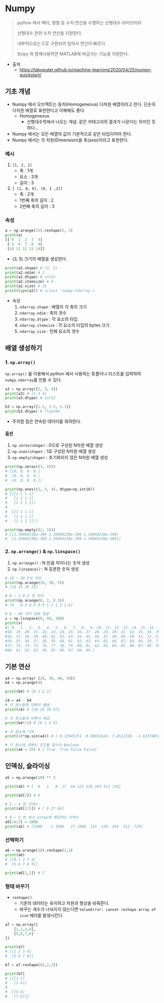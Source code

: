 # Numpy

> python 에서 벡터, 행렬 등 수치 연산을 수행하는 선형대수 라이브러리
>
> 선형대수 관련 수치 연산을 지원한다.
>
> 내부적으로는 C로 구현되어 있어서 연산이 빠르다.
>
> Scipy 와 함께사용하면 MATLAB에 버금가는 기능을 지원한다.



- 출처
  - https://laboputer.github.io/machine-learning/2020/04/25/numpy-quickstart/



## 기초 개념

- Numpy 에서 오브젝트는 동차(Homogeneous) 다차원 배열이라고 한다.
  단순히 다차원 배열로 표현한다고 이해해도 좋다.
  - Homogeneous
    - 선형대수학에서 나오는 개념.
      같은 카테고리의 결과가 나온다는 의미인 듯 하다...
- Numpy 에서는 모든 배열의 값이 기본적으로 같은 타입이어야 한다.
- Numpy 에서는 각 차원(Dimension)을 축(axis)이라고 표현한다.



### 예시

1. `[1, 2, 1]`
   - 축 : 1개
   - 요소 : 3개
   - 길이 : 3
2. `[ [1, 0, 0],
   [0, 1 ,2]]`
   - 축 : 2개
   - 1번째 축의 길이 : 2
   - 2번째 축의 길이 : 3



### 속성

```python
a = np.arange(15).reshape(3, 5)
print(a)
[[ 0  1  2  3  4]
 [ 5  6  7  8  9]
 [10 11 12 13 14]]
```

- (3, 5) 크기의 배열을 생성한다.



```python
print(a2.shape) # (3, 5)
print(a2.ndim) # 2
print(a2.dtype) # int32
print(a2.itemsize) # 4
print(a2.size) # 15
print(type(a2)) # <class 'numpy.ndarray'>
```

- 속성
  1. `ndarray.shape` : 배열의 각 축의 크기
  2. `ndarray.ndim` : 축의 갯수
  3. `ndarray.dtype` : 각 요소의 타입
  4. `ndarray.itemsize` : 각 요소의 타입의 bytes 크기
  5. `ndarray.size` : 전체 요소의 갯수



## 배열 생성하기

### 1. `np.array()`

`np.array()` 를 이용해서 python 에서 사용하는 튜플이나 리스트를 입력하여 `numpy.ndarray`를 만들 수 있다.

```python
a3 = np.array([2, 3, 4])
print(a3) # [2 3 4]
print(a3.dtype) # int32

b3 = np.array([1.2, 3.5, 5.1])
print(b3.dtype) # float64
```

- 주의할 점은 연속된 데이터를 줘야한다.



#### 옵션

1. `np.zeros(shape)` : 0으로 구성된 N차원 배열 생성
2. `np.ones(shape)` : 1로 구성된 N차원 배열 생성
3. `np.empty(shape)` : 초기화되지 않은 N차원 배열 생성



```python
print(np.zeros((3, 4)))
# [[0. 0. 0. 0.]
#  [0. 0. 0. 0.]
#  [0. 0. 0. 0.]]

print(np.ones((2, 3, 4), dtype=np.int16))
# [[[1 1 1 1]
#   [1 1 1 1]
#   [1 1 1 1]]
#
#  [[1 1 1 1]
#   [1 1 1 1]
#   [1 1 1 1]]]

print(np.empty((2, 3)))
# [[1.39069238e-309 1.39069238e-309 1.39069238e-309]
#  [1.39069238e-309 1.39069238e-309 1.39069238e-309]]
```



### 2. `np.arrange()` & `np.linspace()`

1. `np.arrange()` : N 만큼 차이나는 숫자 생성
2. `np.linspace()` : N 등분한 숫자 생성



```python
# 10 ~ 30 5씩 차이
print(np.arange(10, 30, 5))
# [10 15 20 25]

# 0 ~ 2 0.3 씩 차이
print(np.arange(0, 2, 0.3))
# [0.  0.3 0.6 0.9 1.2 1.5 1.8]

# 0 ~ 99 까지 100 등분
x = np.linspace(0, 99, 100)
print(x)
#[ 0.  1.  2.  3.  4.  5.  6.  7.  8.  9. 10. 11. 12. 13. 14. 15. 16. 17.
#18. 19. 20. 21. 22. 23. 24. 25. 26. 27. 28. 29. 30. 31. 32. 33. 34. 35.
#36. 37. 38. 39. 40. 41. 42. 43. 44. 45. 46. 47. 48. 49. 50. 51. 52. 53.
#54. 55. 56. 57. 58. 59. 60. 61. 62. 63. 64. 65. 66. 67. 68. 69. 70. 71.
#72. 73. 74. 75. 76. 77. 78. 79. 80. 81. 82. 83. 84. 85. 86. 87. 88. 89.
#90. 91. 92. 93. 94. 95. 96. 97. 98. 99.]
```



## 기본 연산

```python
a4 = np.array( [20, 30, 40, 50])
b4 = np.arange(4)

print(b4) # [0 1 2 3]

c4 = a4 - b4
# 각 원소들에 대해서 뺄샘
print(c4) # [20 29 38 47]

# 각 원소들에 대해서 제곱
print(b4**2) # [0 1 4 9]

# 각 원소에 *10
print(10*np.sin(a4)) # [ 9.12945251 -9.88031624  7.4511316  -2.62374854]

# 각 원소에 대해서 조건을 달아서 Boolean
print(a4 < 35) # [ True  True False False]
```





## 인덱싱, 슬라이싱

```python
a5 = np.arange(10) ** 3

print(a5) # [  0   1   8  27  64 125 216 343 512 729]

print(a5[2]) # 8

# 2 ~ 4 번 인덱스
print(a5[2:5]) # [ 8 27 64]

# 0 ~ 5 번 에서 2step에 해당하는 인덱스
a5[:6:2] = 1000
print(a5) # [1000    1 1000   27 1000  125  216  343  512  729]
```





### 선택하기

```python
a6 = np.arange(10).reshape(2,5)
print(a6)
# [[0 1 2 3 4]
#  [5 6 7 8 9]]

print(a6[1,2]) # 7
```



### 형태 바꾸기

- `reshape()`
  - 기존의 데이터는 유지하고 차원과 형상을 바꿔준다.
  - 바꾸는 개수가 나눠지지 않는다면 `ValueError: cannot reshape array of size` 에러를 발생시킨다.

```python
a7 = np.array([
    [1,2,3,4],
    [5,6,7,8]
])

print(a7)
# [[1 2 3 4]
#  [5 6 7 8]]

b7 = a7.reshape((2,2,2))

print(b7)
# [[[1 2]
#   [3 4]]
#
#  [[5 6]
#   [7 8]]]
```

